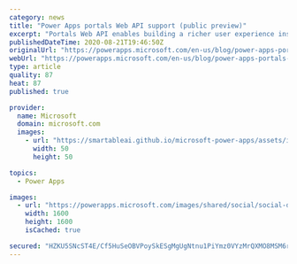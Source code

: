 ```yaml
---
category: news
title: "Power Apps portals Web API support (public preview)"
excerpt: "Portals Web API enables building a richer user experience inside Power Apps portals pages. You can use Web API to create, update, and delete operations across Common Data Service entities (excluding configuration entities) from your portal pages."
publishedDateTime: 2020-08-21T19:46:50Z
originalUrl: "https://powerapps.microsoft.com/en-us/blog/power-apps-portals-web-api-support-public-preview/"
webUrl: "https://powerapps.microsoft.com/en-us/blog/power-apps-portals-web-api-support-public-preview/"
type: article
quality: 87
heat: 87
published: true

provider:
  name: Microsoft
  domain: microsoft.com
  images:
    - url: "https://smartableai.github.io/microsoft-power-apps/assets/images/organizations/microsoft.com-50x50.jpg"
      width: 50
      height: 50

topics:
  - Power Apps

images:
  - url: "https://powerapps.microsoft.com/images/shared/social/social-default-image.png"
    width: 1600
    height: 1600
    isCached: true

secured: "HZKU5SNcST4E/Cf5HuSeOBVPoySkESgMgUgNtnu1PiYmz0VYzMrQXMO8MSM6rQ6C9pkc0K1HMZ5LvjVAFzHjO50++wYeaEmGHGjOoXTzF79DRJvhoLwEe4k3bzfm/YQYcZpeasvcLGgUaTjkY00O4IcwQuUtdpGZb804cKMt0YvBzn+Lgh2s/M3SXYN3XJ/qsr4A7BangCsWEfEmazUukAaY+Qcmy0gNaGbflGQt8hFj0XAs3PW1gpyoGnmF6Zccu1ylKZQSEQjWEc4bZK9UHRJojQGKLtYFXJnWOwr/lwDcbTIuvCHPfqvW7jBCbUfl4AMP/6GUyVXt1/ynyEcx8FgEn7Qo8jtNYbO2tI23o3U=;QXiQnD7JVZHC7Khbavrpuw=="
---
```



